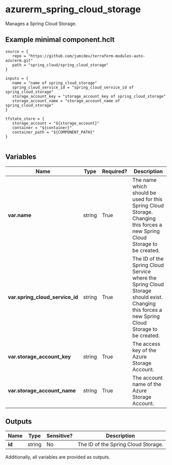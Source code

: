 # azurerm_spring_cloud_storage

Manages a Spring Cloud Storage.

## Example minimal component.hclt

```hcl
source = {
   repo = "https://github.com/jumidev/terraform-modules-auto-azurerm.git" 
   path = "spring_cloud/spring_cloud_storage" 
}

inputs = {
   name = "name of spring_cloud_storage" 
   spring_cloud_service_id = "spring_cloud_service_id of spring_cloud_storage" 
   storage_account_key = "storage_account_key of spring_cloud_storage" 
   storage_account_name = "storage_account_name of spring_cloud_storage" 
}

tfstate_store = {
   storage_account = "${storage_account}" 
   container = "${container}" 
   container_path = "${COMPONENT_PATH}" 
}


```

## Variables

| Name | Type | Required? |  Description |
| ---- | ---- | --------- |  ----------- |
| **var.name** | string | True | The name which should be used for this Spring Cloud Storage. Changing this forces a new Spring Cloud Storage to be created. | 
| **var.spring_cloud_service_id** | string | True | The ID of the Spring Cloud Service where the Spring Cloud Storage should exist. Changing this forces a new Spring Cloud Storage to be created. | 
| **var.storage_account_key** | string | True | The access key of the Azure Storage Account. | 
| **var.storage_account_name** | string | True | The account name of the Azure Storage Account. | 



## Outputs

| Name | Type | Sensitive? | Description |
| ---- | ---- | --------- | --------- |
| **id** | string | No  | The ID of the Spring Cloud Storage. | 

Additionally, all variables are provided as outputs.
